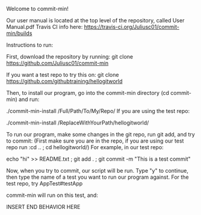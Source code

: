 Welcome to commit-min!

Our user manual is located at the top level of the repository, called User Manual.pdf
Travis CI info here: https://travis-ci.org/Juliusc01/commit-min/builds

Instructions to run:

First, download the repository by running:
git clone https://github.com/Juliusc01/commit-min

If you want a test repo to try this on:
git clone https://github.com/githubtraining/hellogitworld

Then, to install our program, go into the commit-min directory (cd commit-min) and run:

./commit-min-install /Full/Path/To/My/Repo/
If you are using the test repo:

./commit-min-install /ReplaceWithYourPath/hellogitworld/

To run our program, make some changes in the git repo, run git add, and try to commit:
(First make sure you are in the repo, if you are using our test repo run :cd .. ; cd hellogitworld/)
For example, in our test repo:

echo "hi" >> README.txt ; git add . ; git commit -m "This is a test commit"

Now, when you try to commit, our script will be run.
Type "y" to continue, then type the name of a test you want to run our program against.
For the test repo, try 
AppTest#testApp

commit-min will run on this test, and:

INSERT END BEHAVIOR HERE
